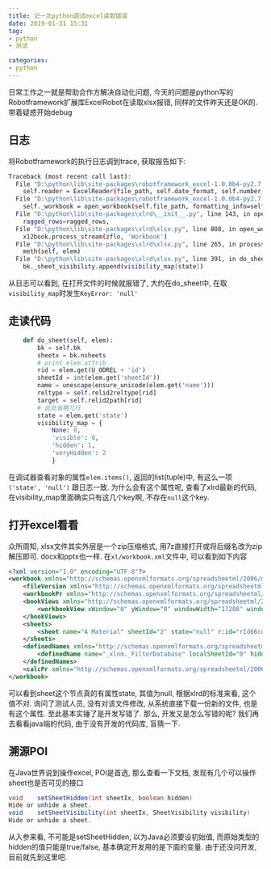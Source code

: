 ```yaml
---
title: 记一次python调试excel读取错误
date: 2019-01-31 15:31
tag:
- python
- 测试

categories:
- python
---
```

日常工作之一就是帮助合作方解决自动化问题, 今天的问题是python写的Robotframework扩展库ExcelRobot在读取xlsx报错, 同样的文件昨天还是OK的. 带着疑惑开始debug
<!--more-->
## 日志
将Robotframework的执行日志调到trace, 获取报告如下:
```bash
Traceback (most recent call last):
  File "D:\python\lib\site-packages\robotframework_excel-1.0.0b4-py2.7.egg\ExcelRobot\base.py", line 33, in open_excel
    self.reader = ExcelReader(file_path, self.date_format, self.number_format, self.bool_format)
  File "D:\python\lib\site-packages\robotframework_excel-1.0.0b4-py2.7.egg\ExcelRobot\reader.py", line 21, in __init__
    self._workbook = open_workbook(self.file_path, formatting_info=self.is_xls, on_demand=True)
  File "D:\python\lib\site-packages\xlrd\__init__.py", line 143, in open_workbook
    ragged_rows=ragged_rows,
  File "D:\python\lib\site-packages\xlrd\xlsx.py", line 808, in open_workbook_2007_xml
    x12book.process_stream(zflo, 'Workbook')
  File "D:\python\lib\site-packages\xlrd\xlsx.py", line 265, in process_stream
    meth(self, elem)
  File "D:\python\lib\site-packages\xlrd\xlsx.py", line 391, in do_sheet
    bk._sheet_visibility.append(visibility_map[state])
```
从日志可以看到, 在打开文件的时候就报错了, 大约在do_sheet中, 在取`visibility_map`时发生`KeyError: 'null'`

## 走读代码
```python
    def do_sheet(self, elem):
        bk = self.bk
        sheetx = bk.nsheets
        # print elem.attrib
        rid = elem.get(U_ODREL + 'id')
        sheetId = int(elem.get('sheetId'))
        name = unescape(ensure_unicode(elem.get('name')))
        reltype = self.relid2reltype[rid]
        target = self.relid2path[rid]
        # 此处省略几行
        state = elem.get('state')
        visibility_map = {
            None: 0,
            'visible': 0,
            'hidden': 1,
            'veryHidden': 2
            }
```
在调试器查看对象的属性`elem.items()`, 返回的list(tuple)中, 有这么一项`('state', 'null')` 跟日志一致. 为什么会有这个属性呢, 查看了xlrd最新的代码, 在visibility_map里面确实只有这几个key啊, 不存在`null`这个key.

## 打开excel看看
众所周知, xlsx文件其实外层是一个zip压缩格式, 用7z直接打开或将后缀名改为zip解压即可. docx和pptx也一样.
在`xl/workbook.xml`文件中, 可以看到如下内容
```xml
<?xml version="1.0" encoding="UTF-8"?>
<workbook xmlns="http://schemas.openxmlformats.org/spreadsheetml/2006/main" xmlns:r="http://schemas.openxmlformats.org/officeDocument/2006/relationships" xmlns:mc="http://schemas.openxmlformats.org/markup-compatibility/2006" xmlns:x15="http://schemas.microsoft.com/office/spreadsheetml/2010/11/main">
    <fileVersion xmlns="http://schemas.openxmlformats.org/spreadsheetml/2006/main" appName="xl" lastEdited="6" lowestEdited="6" rupBuild="14420" />
    <workbookPr xmlns="http://schemas.openxmlformats.org/spreadsheetml/2006/main" defaultThemeVersion="124226" />
    <bookViews xmlns="http://schemas.openxmlformats.org/spreadsheetml/2006/main">
        <workbookView xWindow="0" yWindow="0" windowWidth="17208" windowHeight="10512" />
    </bookViews>
    <sheets>
        <sheet name="A Material" sheetId="2" state="null" r:id="rId66cdf1e0-93bc-4c96-9369-4f0664e2752b" />
    </sheets>
    <definedNames xmlns="http://schemas.openxmlformats.org/spreadsheetml/2006/main">
        <definedName name="_xlnm._FilterDatabase" localSheetId="0" hidden="1">'A Material'!$A$1:$O$1</definedName>
    </definedNames>
    <calcPr xmlns="http://schemas.openxmlformats.org/spreadsheetml/2006/main" calcId="0" />
</workbook>
```
可以看到sheet这个节点真的有属性state, 其值为null, 根据xlrd的标准来看, 这个值不对. 询问了测试人员, 没有对该文件修改, 从系统直接下载一份新的文件, 也是有这个属性. 至此基本实锤了是开发写错了. 
那么, 开发又是怎么写错的呢? 我们再去看看java端的代码, 由于没有开发的代码库, 盲猜一下.
## 溯源POI
在Java世界说到操作excel, POI是首选, 那么查看一下文档, 发现有几个可以操作sheet也是否可见的接口
```java
void	setSheetHidden(int sheetIx, boolean hidden)
Hide or unhide a sheet.
void	setSheetVisibility(int sheetIx, SheetVisibility visibility)
Hide or unhide a sheet.
```
从入参来看, 不可能是setSheetHidden, 以为Java必须要设初始值, 而原始类型的hidden的值只能是true/false, 基本确定开发用的是下面的变量.
由于还没问开发, 目前就先到这里吧.


<!--stackedit_data:
eyJoaXN0b3J5IjpbOTkwMjQ2MzU1LDcwNDkxNTEwOF19
-->
